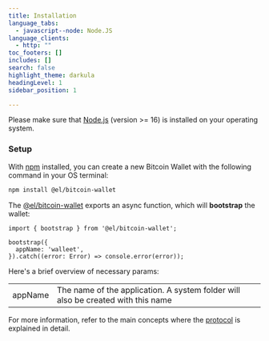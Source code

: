 ```yaml
---
title: Installation
language_tabs:
  - javascript--node: Node.JS
language_clients:
  - http: ""
toc_footers: []
includes: []
search: false
highlight_theme: darkula
headingLevel: 1
sidebar_position: 1

---
```


Please make sure that [Node.js](https://nodejs.org/) (version >= 16) is installed on your operating system.

### Setup

With [npm](https://www.npmjs.com) installed, you can create a new Bitcoin Wallet with the following command in your OS terminal:
```bash
npm install @el/bitcoin-wallet
```

The [@el/bitcoin-wallet](https://www.npmjs.com/easylayer.io) exports an async function, which will **bootstrap** the wallet:

```tsx title="main.ts"
import { bootstrap } from '@el/bitcoin-wallet';

bootstrap({
  appName: 'walleet',
}).catch((error: Error) => console.error(error));
```

Here's a brief overview of necessary params:

|   |   |
|---|---|
| appName | The name of the application. A system folder will also be created with this name |

For more information, refer to the main concepts where the [protocol](/docs/intro/main-concepts/wallet.md) is explained in detail.

